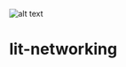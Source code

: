 ![alt text](https://i.ibb.co/nLgB7nX/Stickie-Bandits-It-s-Lit-Sticker-266320-front.jpg)

# lit-networking
